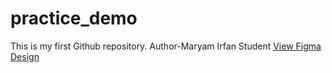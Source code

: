 # practice_demo
This is my first Github repository.
Author-Maryam Irfan Student
[View Figma
Design](https://www.figma.com/design/wZjDtjeydnkzA8Aa6csAhi/Travel-App-Project?node-id=0-1&node-type=canvas&t=eanzNHkR6W95csDG-0)
